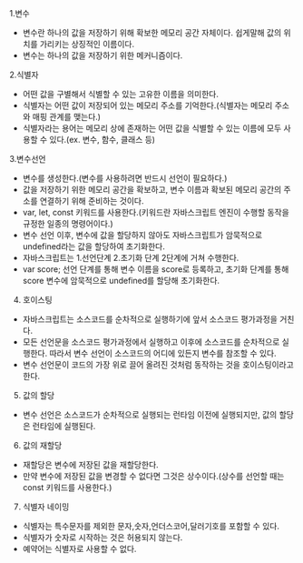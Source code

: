 1.변수
- 변수란 하나의 값을 저장하기 위해 확보한 메모리 공간 자체이다. 쉽게말해 값의 위치를 가리키는 상징적인 이름이다.
- 변수는 하나의 값을 저장하기 위한 메커니즘이다.

2.식별자
- 어떤 값을 구별해서 식별할 수 있는 고유한 이름을 의미한다.
- 식별자는 어떤 값이 저장되어 있는 메모리 주소를 기억한다.(식별자는 메모리 주소와 매핑 관계를 맺는다.)
- 식별자라는 용어는 메모리 상에 존재하는 어떤 값을 식별할 수 있는 이름에 모두 사용할 수 있다.(ex. 변수, 함수, 클래스 등)

3.변수선언
- 변수를 생성한다.(변수를 사용하려면 반드시 선언이 필요하다.)
- 값을 저장하기 위한 메모리 공간을 확보하고, 변수 이름과 확보된 메모리 공간의 주소를 연결하기 위해 준비하는 것이다.
- var, let, const 키워드를 사용한다.(키워드란 자바스크립트 엔진이 수행할 동작을 규정한 일종의 명령어이다.)
- 변수 선언 이후, 변수에 값을 할당하지 않아도 자바스크립트가 암묵적으로 undefined라는 값을 할당하여 초기화한다.
- 자바스크립트는 1.선언단계 2.초기화 단계 2단계에 거쳐 수행한다.
- var score; 선언 단계를 통해 변수 이름을 score로 등록하고, 초기화 단계를 통해 score 변수에 암묵적으로 undefined를 할당해 초기화한다.

4. 호이스팅
- 자바스크립트는 소스코드를 순차적으로 실행하기에 앞서 소스코드 평가과정을 거친다.
- 모든 선언문을 소스코드 평가과정에서 실행하고 이후에 소스코드를 순차적으로 실행한다. 따라서 변수 선언이 소스코드의 어디에 있든지 변수를 참조할 수 있다.
- 변수 선언문이 코드의 가장 위로 끌어 올려진 것처럼 동작하는 것을 호이스팅이라고 한다.

5. 값의 할당
- 변수 선언은 소스코드가 순차적으로 실행되는 런타임 이전에 실행되지만, 값의 할당은 런타임에 실행된다.

6. 값의 재할당
- 재할당은 변수에 저장된 값을 재할당한다.
- 만약 변수에 저장된 값을 변경할 수 없다면 그것은 상수이다.(상수를 선언할 때는 const 키워드를 사용한다.)

7. 식별자 네이밍
- 식별자는 특수문자를 제외한 문자,숫자,언더스코어,달러기호를 포함할 수 있다.
- 식별자가 숫자로 시작하는 것은 허용되지 않는다.
- 예약어는 식별자로 사용할 수 없다.

